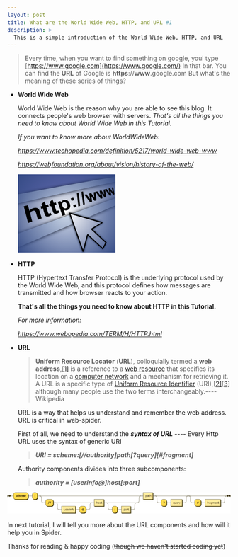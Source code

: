 ```yaml
---
layout: post
title: What are the World Wide Web, HTTP, and URL #1
description: >
  This is a simple introduction of the World Wide Web, HTTP, and URL
---
```


> Every time, when you want to find something on google, youl type [https://www.google.com](https://www.google.com/) In that bar. You can find the **URL** of Google is **https**://**www**.google.com But what's the meaning of these series of things?

+ **World Wide Web**

  World Wide Web is the reason why you are able to see this blog. It connects people's web browser with servers. *That's all the things you need to know about World Wide Web in this Tutorial.*

  *If you want to know more about WorldWideWeb:*

  *https://www.techopedia.com/definition/5217/world-wide-web-www*

  *https://webfoundation.org/about/vision/history-of-the-web/*

  ![internet](../img/www_http_url_1/internet.png)

+ **HTTP**

  HTTP (Hypertext Transfer Protocol) is the underlying protocol used by the World Wide Web, and this protocol defines how messages are transmitted and how browser reacts to your action. 

  **That's all the things you need to know about HTTP in this Tutorial.**

  *For more information:*

  *https://www.webopedia.com/TERM/H/HTTP.html*

+ **URL**

  > **Uniform Resource Locator** (**URL**), colloquially termed a **web address**,[[1\]](https://en.wikipedia.org/wiki/URL#cite_note-FOOTNOTEW3C2009-1) is a reference to a [web resource](https://en.wikipedia.org/wiki/Web_resource) that specifies its location on a [computer network](https://en.wikipedia.org/wiki/Computer_network) and a mechanism for retrieving it. A URL is a specific type of [Uniform Resource Identifier](https://en.wikipedia.org/wiki/Uniform_Resource_Identifier) (URI),[[2\]](https://en.wikipedia.org/wiki/URL#cite_note-2)[[3\]](https://en.wikipedia.org/wiki/URL#cite_note-FOOTNOTERFC_39862005-3) although many people use the two terms interchangeably.----Wikipedia

  URL is a way that helps us understand and remember the web address. URL is critical in web-spider.

  First of all, we need to understand the ***syntax of URL*** ---- Every Http URL uses the syntax of generic URI

  > ***URI = scheme:[//authority]path\[?query][#fragment]***

  Authority components divides into three subcomponents:	

  > ***authority = [userinfo@]host[:port]***

![url_syntax_diagram,png](../img/www_http_url_1/URI_syntax_diagram.png)

In next tutorial, I will tell you more about the URL components and how will it help you in Spider.

Thanks for reading & happy coding (~~though we haven't started coding yet~~)